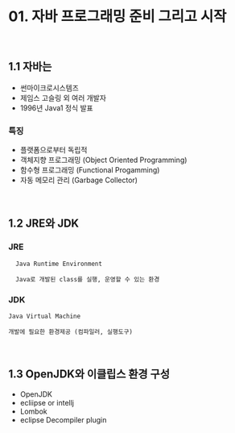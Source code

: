 # 01. 자바 프로그래밍 준비 그리고 시작

<br/>

## 1.1 자바는
* 썬마이크로시스템즈
* 제임스 고슬링 외 여러 개발자
* 1996년 Java1 정식 발표

### 특징
* 플랫폼으로부터 독립적
* 객체지향 프로그래밍 (Object Oriented Programming)
* 함수형 프로그래밍 (Functional Progamming)
* 자동 메모리 관리 (Garbage Collector)

<br/>

## 1.2 JRE와 JDK
### JRE
      Java Runtime Environment
      
      Java로 개발된 class를 실행, 운영할 수 있는 환경
### JDK
    Java Virtual Machine
    
    개발에 필요한 환경제공 (컴파일러, 실행도구)

<br/>

## 1.3 OpenJDK와 이클립스 환경 구성
* OpenJDK
* ecliipse or intellj
* Lombok
* eclipse Decompiler plugin
